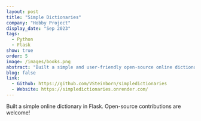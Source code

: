 ```yaml
---
layout: post
title: "Simple Dictionaries"
company: "Hobby Project"
display_date: "Sep 2023"
tags:
  - Python
  - Flask
show: true
order: 5
image: /images/books.png
abstract: "Built a simple and user-friendly open-source online dictionary in Flask."
blog: false
link:
  - Github: https://github.com/VSteinborn/simpledictionaries
  - Website: https://simpledictionaries.onrender.com/
---
```


Built a simple online dictionary in Flask. Open-source contributions are welcome!
